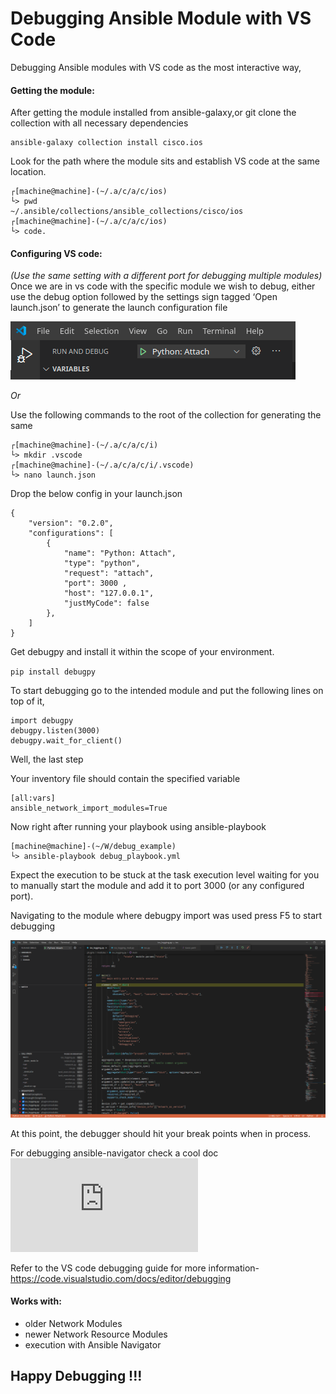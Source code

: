 # Debugging Ansible Module with VS Code

Debugging Ansible modules with VS code as the most interactive way,

#### Getting the module:

After getting the module installed from ansible-galaxy,or git clone the collection with all necessary dependencies

```
ansible-galaxy collection install cisco.ios
```

Look for the path where the module sits and establish VS code at the same location.

```
┌[machine@machine]-(~/.a/c/a/c/ios)
└> pwd
~/.ansible/collections/ansible_collections/cisco/ios
┌[machine@machine]-(~/.a/c/a/c/ios)
└> code.
```

#### Configuring VS code:

_(Use the same setting with a different port for debugging multiple modules)_
Once we are in vs code with the specific module we wish to debug, either use the debug option followed by the settings sign tagged ‘Open launch.json’ to generate the launch configuration file

![Alt text](./images/image_debugPanel.png?raw=true "Debugging option")

_Or_

Use the following commands to the root of the collection for generating the same

```
┌[machine@machine]-(~/.a/c/a/c/i)
└> mkdir .vscode
┌[machine@machine]-(~/.a/c/a/c/i/.vscode)
└> nano launch.json
```

Drop the below config in your launch.json

```
{
    "version": "0.2.0",
    "configurations": [
        {
            "name": "Python: Attach",
            "type": "python",
            "request": "attach",
            "port": 3000 ,
            "host": "127.0.0.1",
            "justMyCode": false
        },
    ]
}
```

Get debugpy and install it within the scope of your environment.

`pip install debugpy`

To start debugging go to the intended module and put the following lines on top of it,

```
import debugpy
debugpy.listen(3000)
debugpy.wait_for_client()
```

Well, the last step

Your inventory file should contain the specified variable

```
[all:vars]
ansible_network_import_modules=True
```

Now right after running your playbook using ansible-playbook

```
[machine@machine]-(~/W/debug_example)
└> ansible-playbook debug_playbook.yml
```

Expect the execution to be stuck at the task execution level waiting for you to manually start the module and add it to port 3000 (or any configured port).

Navigating to the module where debugpy import was used press F5 to start debugging

![Alt text](./images/image_debugging.png?raw=true "Debugging demo")

At this point, the debugger should hit your break points when in process.

For debugging ansible-navigator check a cool doc ![here](https://github.com/shatakshiiii/debuggingNavigator/blob/main/README.md)

Refer to the VS code debugging guide for more information-
https://code.visualstudio.com/docs/editor/debugging

#### Works with:

- older Network Modules
- newer Network Resource Modules
- execution with Ansible Navigator

## Happy Debugging !!!
